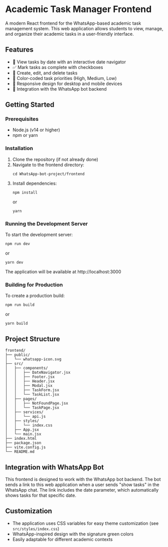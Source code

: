 # Academic Task Manager Frontend

A modern React frontend for the WhatsApp-based academic task management system. This web application allows students to view, manage, and organize their academic tasks in a user-friendly interface.

## Features

- 📅 View tasks by date with an interactive date navigator
- ✅ Mark tasks as complete with checkboxes
- 🔄 Create, edit, and delete tasks
- 🎨 Color-coded task priorities (High, Medium, Low)
- 📱 Responsive design for desktop and mobile devices
- 🔗 Integration with the WhatsApp bot backend

## Getting Started

### Prerequisites

- Node.js (v14 or higher)
- npm or yarn

### Installation

1. Clone the repository (if not already done)
2. Navigate to the frontend directory:
   ```
   cd WhatsApp-bot-project/frontend
   ```
3. Install dependencies:
   ```
   npm install
   ```
   or
   ```
   yarn
   ```

### Running the Development Server

To start the development server:

```
npm run dev
```

or

```
yarn dev
```

The application will be available at http://localhost:3000

### Building for Production

To create a production build:

```
npm run build
```

or

```
yarn build
```

## Project Structure

```
frontend/
├── public/
│   └── whatsapp-icon.svg
├── src/
│   ├── components/
│   │   ├── DateNavigator.jsx
│   │   ├── Footer.jsx
│   │   ├── Header.jsx
│   │   ├── Modal.jsx
│   │   ├── TaskForm.jsx
│   │   └── TaskList.jsx
│   ├── pages/
│   │   ├── NotFoundPage.jsx
│   │   └── TaskPage.jsx
│   ├── services/
│   │   └── api.js
│   ├── styles/
│   │   └── index.css
│   ├── App.jsx
│   └── main.jsx
├── index.html
├── package.json
├── vite.config.js
└── README.md
```

## Integration with WhatsApp Bot

This frontend is designed to work with the WhatsApp bot backend. The bot sends a link to this web application when a user sends "show tasks" in the WhatsApp chat. The link includes the date parameter, which automatically shows tasks for that specific date.

## Customization

- The application uses CSS variables for easy theme customization (see `src/styles/index.css`)
- WhatsApp-inspired design with the signature green colors
- Easily adaptable for different academic contexts 